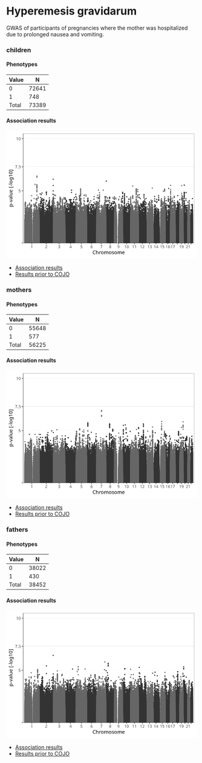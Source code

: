 # Hyperemesis gravidarum
GWAS of participants of pregnancies where the mother was hospitalized due to prolonged nausea and vomiting.

### children

#### Phenotypes
| Value | N |
| ----- | - |
| 0 | 72641 |
| 1 | 748 |
| Total | 73389 |

#### Association results
![](regenie/hyperemesis_gravidarum_vs_all/figures/pop_children_pheno_hg_vs_all_mh.png)
- [Association results](regenie/hyperemesis_gravidarum_vs_all/pop_children_pheno_hg_vs_all.md)
- [Results prior to COJO](regenie_no_cojo/hyperemesis_gravidarum_vs_all/pop_children_pheno_hg_vs_all.md)

### mothers

#### Phenotypes
| Value | N |
| ----- | - |
| 0 | 55648 |
| 1 | 577 |
| Total | 56225 |

#### Association results
![](regenie/hyperemesis_gravidarum_vs_all/figures/pop_mothers_pheno_hg_vs_all_mh.png)
- [Association results](regenie/hyperemesis_gravidarum_vs_all/pop_mothers_pheno_hg_vs_all.md)
- [Results prior to COJO](regenie_no_cojo/hyperemesis_gravidarum_vs_all/pop_mothers_pheno_hg_vs_all.md)

### fathers

#### Phenotypes
| Value | N |
| ----- | - |
| 0 | 38022 |
| 1 | 430 |
| Total | 38452 |

#### Association results
![](regenie/hyperemesis_gravidarum_vs_all/figures/pop_fathers_pheno_hg_vs_all_mh.png)
- [Association results](regenie/hyperemesis_gravidarum_vs_all/pop_fathers_pheno_hg_vs_all.md)
- [Results prior to COJO](regenie_no_cojo/hyperemesis_gravidarum_vs_all/pop_fathers_pheno_hg_vs_all.md)

